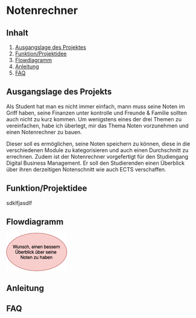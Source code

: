 # Notenrechner

## Inhalt
1. [Ausgangslage des Projektes](#ausgangslage-des-projekts)
2. [Funktion/Projektidee](#funktionprojektidee)
3. [Flowdiagramm](#flowdiagramm)
4. [Anleitung](#anleitung)
5. [FAQ](#faq)

## Ausgangslage des Projekts

Als Student hat man es nicht immer einfach, mann muss seine Noten im Griff haben, seine Finanzen unter kontrolle und Freunde & Familie sollten auch nicht zu kurz kommen. Um wenigstens eines der drei Themen zu vereinfachen, habe ich überlegt, mir das Thema Noten vorzunehmen und einen Notenrechner zu bauen. 

Dieser soll es ermöglichen, seine Noten speichern zu können, diese in die verschiedenen Module zu kategorisieren und auch einen Durchschnitt zu errechnen. Zudem ist der Notenrechner vorgefertigt für den Studiengang Digital Business Management. Er soll den Studierenden einen Überblick über ihren derzeitigen Notenschnitt wie auch ECTS verschaffen.  

## Funktion/Projektidee

sdklfjasdlf


## Flowdiagramm

![Flowchart](Beschreibung_Semesterarbeit.drawio.png)


## Anleitung


## FAQ
